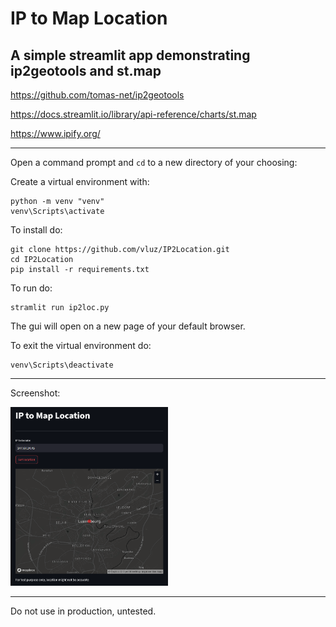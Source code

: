 # IP to Map Location
## A simple streamlit app demonstrating ip2geotools and st.map

https://github.com/tomas-net/ip2geotools

https://docs.streamlit.io/library/api-reference/charts/st.map

https://www.ipify.org/

<hr>

Open a command prompt and `cd` to a new directory of your choosing:

Create a virtual environment with:
```
python -m venv "venv"
venv\Scripts\activate
```

To install do:
```
git clone https://github.com/vluz/IP2Location.git
cd IP2Location
pip install -r requirements.txt
```

To run do:
```
stramlit run ip2loc.py
```
The gui will open on a new page of your default browser.


To exit the virtual environment do:
```
venv\Scripts\deactivate
```

<hr>

Screenshot:

<img src="output.png" width=50% height=50%>

<hr>

Do not use in production, untested.
<br>
